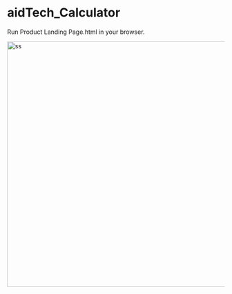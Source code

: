 # aidTech_Calculator
Run Product Landing Page.html in your browser.

<img width="569" alt="ss" src="https://github.com/sumairaawan98/aidTech_Calculator/assets/60813545/6bac462c-cb5a-4518-b470-449833492679">
